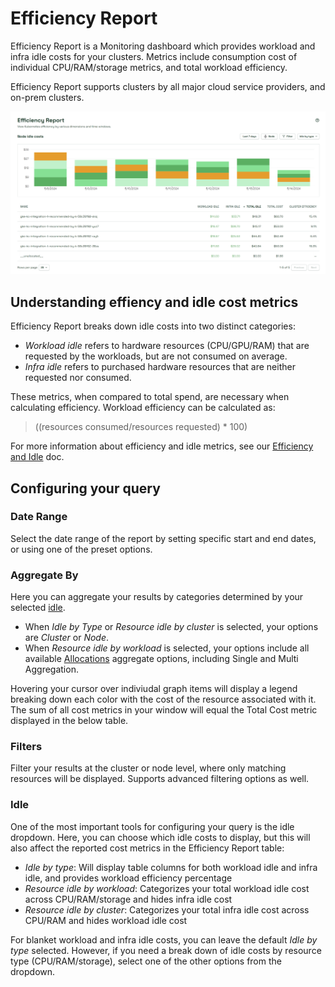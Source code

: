 # Efficiency Report

Efficiency Report is a Monitoring dashboard which provides workload and infra idle costs for your clusters. Metrics include consumption cost of individual CPU/RAM/storage metrics, and total workload efficiency.

Efficiency Report supports clusters by all major cloud service providers, and on-prem clusters.

![Efficiency Report](/images/efficiency.png)

## Understanding effiency and idle cost metrics

Efficiency Report breaks down idle costs into two distinct categories:

* *Workload idle* refers to hardware resources (CPU/GPU/RAM) that are requested by the workloads, but are not consumed on average.
* *Infra idle* refers to purchased hardware resources that are neither requested nor consumed.

These metrics, when compared to total spend, are necessary when calculating efficiency. Workload efficiency can be calculated as:

> ((resources consumed/resources requested) * 100)

For more information about efficiency and idle metrics, see our [Efficiency and Idle](/using-kubecost/navigating-the-kubecost-ui/cost-allocation/efficiency-idle.md) doc.

## Configuring your query

### Date Range

Select the date range of the report by setting specific start and end dates, or using one of the preset options.

### Aggregate By

Here you can aggregate your results by categories determined by your selected [idle](efficiency.md#idle).

* When *Idle by Type* or *Resource idle by cluster* is selected, your options are *Cluster* or *Node*.
* When *Resource idle by workload* is selected, your options include all available [Allocations](/using-kubecost/navigating-the-kubecost-ui/cost-allocation/README.md#aggregate-by) aggregate options, including Single and Multi Aggregation.

Hovering your cursor over indiviudal graph items will display a legend breaking down each color with the cost of the resource associated with it. The sum of all cost metrics in your window will equal the Total Cost metric displayed in the below table.

### Filters

Filter your results at the cluster or node level, where only matching resources will be displayed. Supports advanced filtering options as well.

### Idle

One of the most important tools for configuring your query is the idle dropdown. Here, you can choose which idle costs to display, but this will also affect the reported cost metrics in the Efficiency Report table:

* *Idle by type*: Will display table columns for both workload idle and infra idle, and provides workload efficiency percentage
* *Resource idle by workload*: Categorizes your total workload idle cost across CPU/RAM/storage and hides infra idle cost
* *Resource idle by cluster*: Categorizes your total infra idle cost across CPU/RAM and hides workload idle cost

For blanket workload and infra idle costs, you can leave the default *Idle by type* selected. However, if you need a break down of idle costs by resource type (CPU/RAM/storage), select one of the other options from the dropdown.

